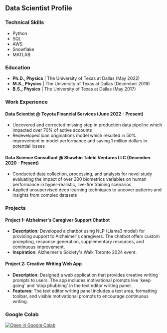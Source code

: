 ## Data Scientist Profile

### Technical Skills
- Python
- SQL
- AWS
- Snowflake
- MATLAB

### Education
- **Ph.D., Physics** | The University of Texas at Dallas (May 2022)
- **M.S., Physics** | The University of Texas at Dallas (December 2019)
- **B.S., Physics** | The University of Texas at Dallas (May 2017)

### Work Experience

#### Data Scientist @ Toyota Financial Services (June 2022 - Present)
- Uncovered and corrected missing step in production data pipeline which impacted over 70% of active accounts
- Redeveloped loan originations model which resulted in 50% improvement in model performance and saving 1 million dollars in potential losses

#### Data Science Consultant @ Shawhin Talebi Ventures LLC (December 2020 - Present)
- Conducted data collection, processing, and analysis for novel study evaluating the impact of over 300 biometrics variables on human performance in hyper-realistic, live-fire training scenarios
- Applied unsupervised deep learning techniques to uncover patterns and insights from complex datasets

### Projects

#### Project 1: Alzheimer's Caregiver Support Chatbot
- **Description**: Developed a chatbot using NLP (Llama3 model) for providing support to Alzheimer's caregivers. The chatbot offers custom prompting, response generation, supplementary resources, and continuous improvement.
- **Inspiration**: Alzheimer's Society's Walk Toronto 2024 event.

#### Project 2: Creative Writing Web App
- **Description**: Designed a web application that provides creative writing prompts to users. The app includes motivational prompts like 'keep going' and 'stop phubbing' in the text editor writing panel.
- **Features**: The text editor writing panel includes a text area, formatting toolbar, and visible motivational prompts to encourage continuous writing.

### Google Colab
[![Open in Google Colab](https://colab.research.google.com/assets/colab-badge.svg)](https://colab.research.google.com/)
